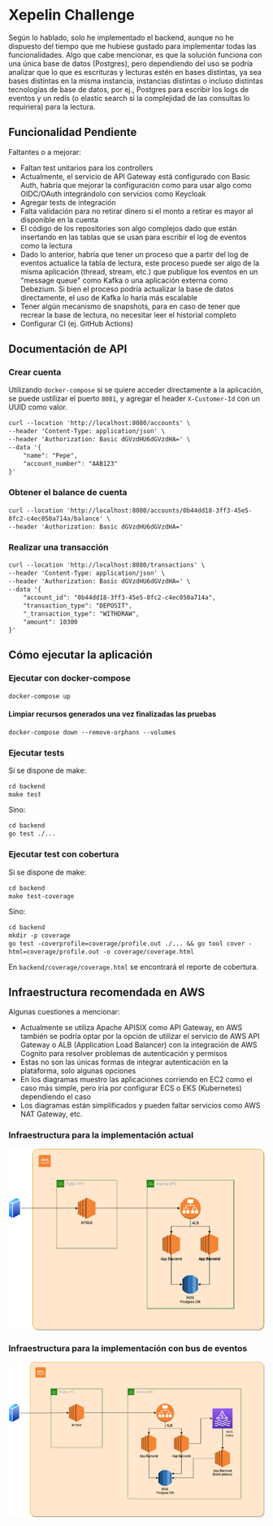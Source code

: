 # Xepelin Challenge

Según lo hablado, solo he implementado el backend, aunque no he dispuesto del tiempo que me hubiese gustado para implementar
todas las funcionalidades.
Algo que cabe mencionar, es que la solución funciona con una única base de datos (Postgres), pero dependiendo del uso se podría analizar que lo
que es escrituras y lecturas estén en bases distintas, ya sea bases distintas en la misma instancia, instancias distintas o incluso distintas tecnologías
de base de datos, por ej., Postgres para escribir los logs de eventos y un redis (o elastic search si la complejidad de las consultas lo requiriera) para la lectura.


## Funcionalidad Pendiente

Faltantes o a mejorar:
- Faltan test unitarios para los controllers
- Actualmente, el servicio de API Gateway está configurado con Basic Auth, habría que mejorar la configuración como para usar algo como OIDC/OAuth
  integrándolo con servicios como Keycloak
- Agregar tests de integración
- Falta validación para no retirar dinero si el monto a retirar es mayor al disponible en la cuenta
- El código de los repositories son algo complejos dado que están insertando en las tablas que se usan para escribir el log de eventos como la lectura
- Dado lo anterior, habría que tener un proceso que a partir del log de eventos actualice la tabla de lectura,
  este proceso puede ser algo de la misma aplicación (thread, stream, etc.) que publique los eventos en un "message queue" como Kafka o
  una aplicación externa como Debezium. Si bien el proceso podría actualizar la base de datos directamente, el uso de Kafka lo haría más escalable
- Tener algún mecanismo de snapshots, para en caso de tener que recrear la base de lectura, no necesitar leer el historial completo
- Configurar CI (ej. GitHub Actions)

## Documentación de API

### Crear cuenta

Utilizando `docker-compose` si se quiere acceder directamente a la aplicación, se puede ustilizar el puerto `8081`,
y agregar el header `X-Customer-Id` con un UUID como valor.

```shell
curl --location 'http://localhost:8080/accounts' \
--header 'Content-Type: application/json' \
--header 'Authorization: Basic dGVzdHU6dGVzdHA=' \
--data '{
    "name": "Pepe",
    "account_number": "AAB123"
}'
```

### Obtener el balance de cuenta

```shell
curl --location 'http://localhost:8080/accounts/0b44dd18-3ff3-45e5-8fc2-c4ec050a714a/balance' \
--header 'Authorization: Basic dGVzdHU6dGVzdHA='
```

### Realizar una transacción

```shell
curl --location 'http://localhost:8080/transactions' \
--header 'Content-Type: application/json' \
--header 'Authorization: Basic dGVzdHU6dGVzdHA=' \
--data '{
    "account_id": "0b44dd18-3ff3-45e5-8fc2-c4ec050a714a",
    "transaction_type": "DEPOSIT",
    "_transaction_type": "WITHDRAW",
    "amount": 10300
}'
```

## Cómo ejecutar la aplicación

### Ejecutar con docker-compose

```shell
docker-compose up
```

#### Limpiar recursos generados una vez finalizadas las pruebas

```shell
docker-compose down --remove-orphans --volumes
```

### Ejecutar tests

Si se dispone de make:
```shell
cd backend
make test
```

Sino:
```shell
cd backend
go test ./...
```

### Ejecutar test con cobertura

Si se dispone de make:
```shell
cd backend
make test-coverage
```

Sino:
```shell
cd backend
mkdir -p coverage
go test -coverprofile=coverage/profile.out ./... && go tool cover -html=coverage/profile.out -o coverage/coverage.html
```

En `backend/coverage/coverage.html` se encontrará el reporte de cobertura.


## Infraestructura recomendada en AWS

Algunas cuestiones a mencionar:
- Actualmente se utiliza Apache APISIX como API Gateway, en AWS también se podría optar por la opción de utilizar el servicio de AWS API Gateway
  o ALB (Application Load Balancer) con la integración de AWS Cognito para resolver problemas de autenticación y permisos
- Estas no son las únicas formas de integrar autenticación en la plataforma, solo algunas opciones
- En los diagramas muestro las aplicaciones corriendo en EC2 como el caso más simple, pero iría por configurar ECS o EKS (Kubernetes) dependiendo el caso
- Los diagramas están simplificados y pueden faltar servicios como AWS NAT Gateway, etc.


### Infraestructura para la implementación actual

![Arch-Current](./docs/xepelin-challenge-arch-current.png)

### Infraestructura para la implementación con bus de eventos

![Arch-Expected](./docs/xepelin-challenge-arch-expected.png)
